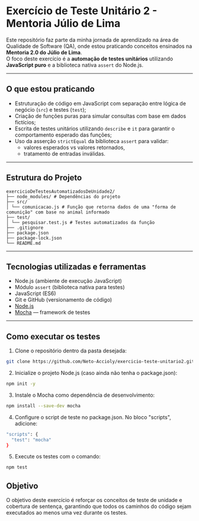 # Exercício de Teste Unitário 2 - Mentoria Júlio de Lima

Este repositório faz parte da minha jornada de aprendizado na área de Qualidade de Software (QA), onde estou praticando conceitos ensinados na **Mentoria 2.0 do Júlio de Lima**.  
O foco deste exercício é a **automação de testes unitários** utilizando **JavaScript puro** e a biblioteca nativa `assert` do Node.js.

---

## O que estou praticando

- Estruturação de código em JavaScript com separação entre lógica de negócio (`src`) e testes (`test`);
- Criação de funções puras para simular consultas com base em dados fictícios;
- Escrita de testes unitários utilizando `describe` e `it` para garantir o comportamento esperado das funções;
- Uso da asserção `strictEqual` da biblioteca `assert` para validar:
  - valores esperados vs valores retornados,
  - tratamento de entradas inválidas.

---

## Estrutura do Projeto

```
exercicioDeTestesAutomatizadosDeUnidade2/
├── node_modules/ # Dependências do projeto
├── src/
│ └── comunicacao.js # Função que retorna dados de uma "forma de comunição" com base no animal informado
├── test/
│ └── pesquisar.test.js # Testes automatizados da função
├── .gitignore
├── package.json
├── package-lock.json
└── README.md
```

---



## Tecnologias utilizadas e ferramentas

- Node.js (ambiente de execução JavaScript)
- Módulo `assert` (biblioteca nativa para testes)
- JavaScript (ES6)
- Git e GitHub (versionamento de código)
- [Node.js](https://nodejs.org/)
- [Mocha](https://mochajs.org/) — framework de testes

---

## Como executar os testes

1. Clone o repositório dentro da pasta desejada:

```bash
git clone https://github.com/Neto-Accioly/exercicio-teste-unitario2.git
```

2. Inicialize o projeto Node.js (caso ainda não tenha o package.json):

```bash
npm init -y
```
3. Instale o Mocha como dependência de desenvolvimento:
```bash   
npm install --save-dev mocha
```
4. Configure o script de teste no package.json.
No bloco "scripts", adicione:
```bash
"scripts": {
  "test": "mocha"
}  
```
5. Execute os testes com o comando:
```bash
npm test
```

## Objetivo
O objetivo deste exercício é reforçar os conceitos de teste de unidade e cobertura de sentença, garantindo que todos os caminhos do código sejam executados ao menos uma vez durante os testes.
